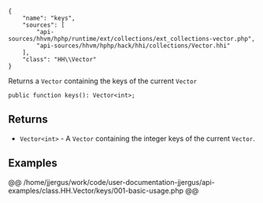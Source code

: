 ``` yamlmeta
{
    "name": "keys",
    "sources": [
        "api-sources/hhvm/hphp/runtime/ext/collections/ext_collections-vector.php",
        "api-sources/hhvm/hphp/hack/hhi/collections/Vector.hhi"
    ],
    "class": "HH\\Vector"
}
```




Returns a ` Vector ` containing the keys of the current `` Vector ``




``` Hack
public function keys(): Vector<int>;
```




## Returns




+ ` Vector<int> ` - A `` Vector `` containing the integer keys of the current ``` Vector ```.




## Examples










@@ /home/jjergus/work/code/user-documentation-jjergus/api-examples/class.HH.Vector/keys/001-basic-usage.php @@
<!-- HHAPIDOC -->
